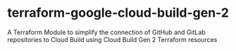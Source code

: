 # terraform-google-cloud-build-gen-2
A Terraform Module to simplify the connection of GitHub and GitLab repositories to Cloud Build using Cloud Build Gen 2 Terraform resources
